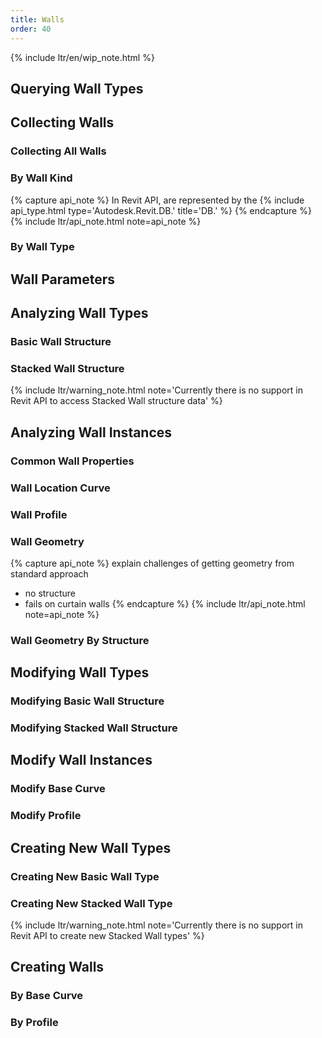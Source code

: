 ```yaml
---
title: Walls
order: 40
---
```


{% include ltr/en/wip_note.html %}

## Querying Wall Types

## Collecting Walls

### Collecting All Walls

<!-- mention stacked walls show up as multiple -->

### By Wall Kind

{% capture api_note %}
In Revit API,  are represented by the {% include api_type.html type='Autodesk.Revit.DB.' title='DB.' %}
{% endcapture %}
{% include ltr/api_note.html note=api_note %}

### By Wall Type

## Wall Parameters

<!-- 
- create necessary enum components for param values like DB.WallFunction
- explain how to set these params and these components are helpers
 -->

## Analyzing Wall Types

### Basic Wall Structure

<!-- https://github.com/mcneel/rhino.inside-revit/issues/42 -->

### Stacked Wall Structure

{% include ltr/warning_note.html note='Currently there is no support in Revit API to access Stacked Wall structure data' %}

## Analyzing Wall Instances

### Common Wall Properties

### Wall Location Curve

<!-- https://github.com/mcneel/rhino.inside-revit/issues/90 -->

### Wall Profile

### Wall Geometry

{% capture api_note %}
explain challenges of getting geometry from standard approach
- no structure
- fails on curtain walls
{% endcapture %}
{% include ltr/api_note.html note=api_note %}

### Wall Geometry By Structure

## Modifying Wall Types

### Modifying Basic Wall Structure

### Modifying Stacked Wall Structure

## Modify Wall Instances

### Modify Base Curve

### Modify Profile

## Creating New Wall Types

### Creating New Basic Wall Type

### Creating New Stacked Wall Type

{% include ltr/warning_note.html note='Currently there is no support in Revit API to create new Stacked Wall types' %}

## Creating Walls

### By Base Curve

### By Profile

<!-- https://github.com/mcneel/rhino.inside-revit/issues/46 -->